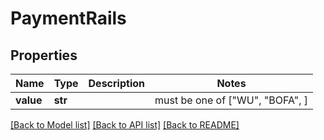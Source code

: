 # PaymentRails


## Properties
Name | Type | Description | Notes
------------ | ------------- | ------------- | -------------
**value** | **str** |  |  must be one of ["WU", "BOFA", ]

[[Back to Model list]](../README.md#documentation-for-models) [[Back to API list]](../README.md#documentation-for-api-endpoints) [[Back to README]](../README.md)



